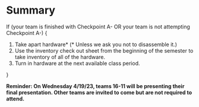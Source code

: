 



# Summary

If (your team is finished with Checkpoint A- OR your team is not attempting Checkpoint A-) {
  1. Take apart hardware* (\* Unless we ask you not to disassemble it.)
  3. Use the inventory check out sheet from the beginning of the semester to take inventory of all of the hardware.
  4. Turn in hardware at the next available class period.
  
  }
  
  **Reminder: On Wednesday 4/19/23, teams 16-11 will be presenting their final presentation. Other teams are invited to come but are not required to attend.**
